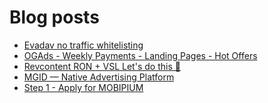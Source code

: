 # Blog posts
<!-- BLOG-POST-LIST:START -->
- [Evadav no traffic whitelisting](https://afflift.com/f/threads/evadav-no-traffic-whitelisting.10583/)
- [OGAds - Weekly Payments - Landing Pages - Hot Offers](https://afflift.com/f/threads/ogads-weekly-payments-landing-pages-hot-offers.3223/)
- [Revcontent RON + VSL Let&#39;s do this 🚀](https://afflift.com/f/threads/revcontent-ron-vsl-lets-do-this-%F0%9F%9A%80.9662/)
- [MGID — Native Advertising Platform](https://afflift.com/f/threads/mgid-%E2%80%94-native-advertising-platform.925/)
- [Step 1 - Apply for MOBIPIUM](https://afflift.com/f/threads/step-1-apply-for-mobipium.2938/)
<!-- BLOG-POST-LIST:END -->
